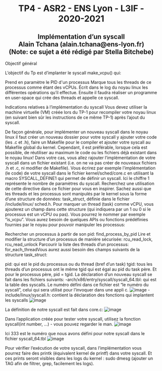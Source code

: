<div align="center"> <h1>TP4 - ASR2 - ENS Lyon - L3IF - 2020-2021</h1>
  <h2>Implémentation d’un syscall<br>
Alain Tchana (alain.tchana@ens-lyon.fr)<br>
(Note: ce sujet a été rédigé par Stella Bitchebe)</h2>
</div>

Objectif général

L’objectif du Tp est d’implanter le syscall make_vcpu() qui:

Prend en paramètre le PID d'un processus
Marque tous les threads de ce processus comme étant des vCPUs.
Écrit dans le log du noyau linux les différentes opérations qu’il effectue.
Ensuite il faudra réaliser un programme en user-space qui crée des threads et
appelle ce syscall.

Indications relatives à l’implémentation du syscall
Vous devez utiliser la machine virtuelle (VM) créée lors du TP-1 pour recompiler
votre noyau linux (en suivant bien sûr les instructions de ce même TP-1) après
l’ajout du syscall.

De façon générale, pour implémenter un nouveau syscall dans le noyau linux il faut
créer un nouveau dossier pour votre syscall y ajouter votre code (les .c et .h), faire
un Makefile pour le compiler et ajouter votre syscall au Makefile global du kernel.
Cependant, il est préférable, lorsque cela est possible, de réutiliser au maximum le
code ou les fichiers déjà existant dans le noyau linux! Dans votre cas, vous allez
rajouter l’implémentation de votre syscall dans un fichier existant (i.e. on ne va pas
créer de nouveaux fichiers .h et .c, ni modifier de Makefile). Vous écrirez par
exemple l’implémentation (le code) de votre syscall dans le fichier
kernel/sched/core.c en utilisant la macro SYSCALL_DEFINE1 qui permet de définir un
syscall. Ici le chiffre 1 représente le nombre de paramètres du syscall. Recherchez
une utilisation de cette directive dans ce fichier pour vous en inspirer.
Sachez aussi que les threads et les processus sont manipulés par le kernel sous la
forme d’une structure de données: task_struct, définie dans le fichier /include/linux/
sched.h. Pour marquer un thread (task) comme vCPU, vous ajouterez un champ dans
cette structure (qui indiquera par un 1 ou 0 si le processus est un vCPU ou pas). Vous
pourrez le nommer par exemple “is_vcpu”.
Vous aurez besoin de quelques APIs ou fonctions prédéfinies fournies par le noyau
pour pouvoir manipuler les processus:


Rechercher un processus à partir de son pid: find_process_by_pid
Lire et modifier la structure d’un processus de manière sécurisée:
rcu_read_lock, rcu_read_unlock
Parcourir la liste des threads d’un processus: for_each_threadVous aurez aussi besoin des champs suivants de la structure task_struct:

pid: qui est le pid du processus ou du thread (bref d’un task)
tgid: tous les threads d’un processus ont le même tgid qui est égal au pid du
task père. Et pour le processus père, pid = tgid.
La déclaration d’un nouveau syscall se fait dans les fichiers suivants:
-arch/x86/entry/syscall/syscall_64.tbl: qui est la table des syscalls. Le numéro
défini dans ce fichier est “le numéro du syscall”, celui qui sera utilisé pour
l’invoquer dans une appli c.
![image](https://github.com/TchassiDaniel/-Implementing-a-syscall-in-linux/assets/149546306/709eba3c-2fe1-4827-8bfb-4062f6535179)
-include/linux/syscall.h: contient la déclaration des fonctions qui implantent
les syscalls
![image](https://github.com/TchassiDaniel/-Implementing-a-syscall-in-linux/assets/149546306/2a0c98f9-031b-4e4d-a478-7b6c2eb44e74)

La définition de notre syscall est fait dans core.c:
![image](https://github.com/TchassiDaniel/-Implementing-a-syscall-in-linux/assets/149546306/3824661c-5a4e-42a8-b427-18595f9972a3)

Dans l’application créée pour tester votre syscall, utilisez la fonction syscall(int
number, ...) - vous pouvez regarder le man.
![image](https://github.com/TchassiDaniel/-Implementing-a-syscall-in-linux/assets/149546306/a00265b3-3b07-4138-b9db-76eb13ab6429)

Ici 333 est le numéro que nous avons défini pour notre syscall dans le fichier
syscall_64.tbl
![image](https://github.com/TchassiDaniel/-Implementing-a-syscall-in-linux/assets/149546306/5cee9cb2-7acb-498a-9680-9de9de45686b)

Pour vérifier l’exécution de votre syscall, dans l’implémentation vous pourrez faire
des printk (équivalent kernel de printf) dans votre syscall. Et ces prints seront
visibles dans les logs du kernel : sudo dmesg (ajouter un TAG afin de filtrer, grep,
facilement les logs).
